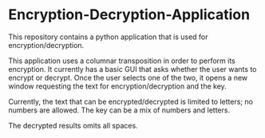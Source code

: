 # Encryption-Decryption-Application
This repository contains a python application that is used for encryption/decryption.

This application uses a columnar transposition in order to perform its encryption. It currently has a basic GUI that asks whether the user wants to encrypt or decrypt. Once the user selects one of the two, it opens a new window requesting the text for encryption/decryption and the key.

Currently, the text that can be encrypted/decrypted is limited to letters; no numbers are allowed. The key can be a mix of numbers and letters.

The decrypted results omits all spaces.
